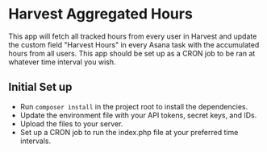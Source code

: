 # Harvest Aggregated Hours

This app will fetch all tracked hours from every user in Harvest and update the custom field "Harvest Hours" in every Asana task with the accumulated hours from all users. This app should be set up as a CRON job to be ran at whatever time interval you wish.

## Initial Set up

- Run `composer install` in the project root to install the dependencies.
- Update the environment file with your API tokens, secret keys, and IDs.
- Upload the files to your server.
- Set up a CRON job to run the index.php file at your preferred time intervals.
